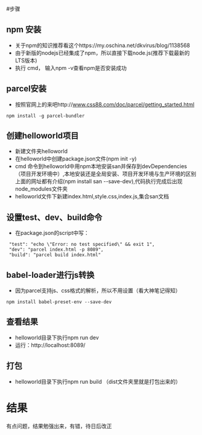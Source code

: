 #步骤
## npm 安装
* 关于npm的知识推荐看这个https://my.oschina.net/dkvirus/blog/1138568<br>
* 由于新版的nodejs已经集成了npm，所以直接下载node.js(推荐下载最新的LTS版本)<br>
* 执行 cmd， 输入npm -v查看npm是否安装成功
## parcel安装
* 按照官网上的来吧http://www.css88.com/doc/parcel/getting_started.html
```
npm install -g parcel-bundler
```
## 创建helloworld项目
* 新建文件夹helloworld<br>
* 在helloworld中创建package.json文件(npm init -y)<br>
* cmd 命令到helloworld中用npm本地安装san并保存到devDependencies（项目开发环境中）,本地安装还是全局安装、项目开发环境与生产环境的区别上面的网址都有介绍(npm install san --save-dev),代码执行完成后出现node_modules文件夹<br>
* helloworld文件下新建index.html,style.css,index.js,集合san文档
## 设置test、dev、build命令
* 在package.json的script中写：
```
 "test": "echo \"Error: no test specified\" && exit 1",
 "dev": "parcel index.html -p 8089",
 "build": "parcel build index.html"
 ```
## babel-loader进行js转换
* 因为parcel支持js、css格式的解析，所以不用设置（看大神笔记得知）
```
npm install babel-preset-env --save-dev
```
## 查看结果
* helloworld目录下执行npm run dev 
* 运行：http://localhost:8089/
## 打包
* helloworld目录下执行npm run build （dist文件夹里就是打包出来的）
# 结果
有点问题，结果勉强出来，有错，待日后改正
